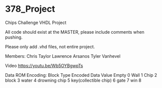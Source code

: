 # 378_Project
Chips Challenge VHDL Project

All code should exist at the MASTER, please include comments when pushing.

Please only add .vhd files, not entire project.

Members:
Chris Taylor
Lawrence Arsanos
Tyler Vanhevel

Video
https://youtu.be/Wb5OYBgwpTs

Data ROM Encoding:
Block Type	    Encoded Data Value
  Empty	                  0
  Wall	                  1
  Chip	                  2
  block	                  3
  water	                  4
  drowning chip	          5
  key(collectible chip) 	6
  gate	                  7
  win	                    8
